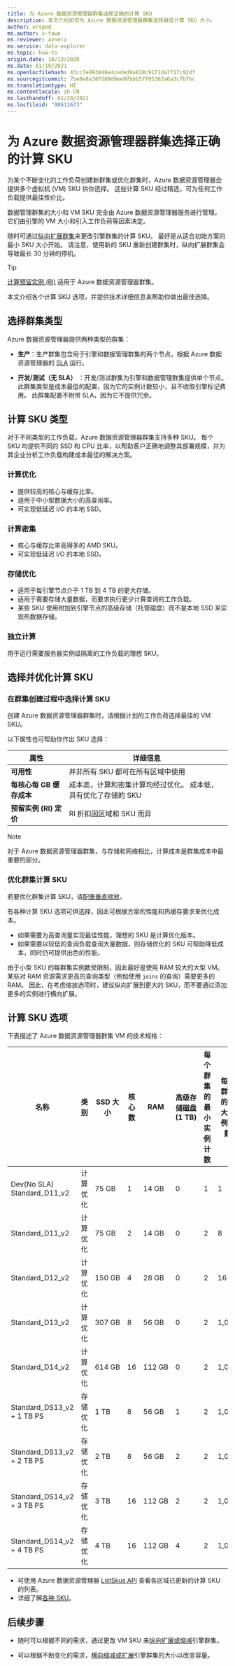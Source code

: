 ```yaml
---
title: 为 Azure 数据资源管理器群集选择正确的计算 SKU
description: 本文介绍如何为 Azure 数据资源管理器群集选择最佳计算 SKU 大小。
author: orspod
ms.author: v-tawe
ms.reviewer: avnera
ms.service: data-explorer
ms.topic: how-to
origin.date: 10/13/2020
ms.date: 01/19/2021
ms.openlocfilehash: 43cc7e993046e4ceded9a818c9171da7f17c92df
ms.sourcegitcommit: 7be0e8a387d09d0ee07bbb57f05362a6a3c7b7bc
ms.translationtype: HT
ms.contentlocale: zh-CN
ms.lasthandoff: 01/20/2021
ms.locfileid: "98611673"
---
```

# <a name="select-the-correct-compute-sku-for-your-azure-data-explorer-cluster"></a>为 Azure 数据资源管理器群集选择正确的计算 SKU 

为某个不断变化的工作负荷创建新群集或优化群集时，Azure 数据资源管理器会提供多个虚拟机 (VM) SKU 供你选择。 这些计算 SKU 经过精选，可为任何工作负载提供最佳性价比。 

数据管理群集的大小和 VM SKU 完全由 Azure 数据资源管理器服务进行管理。 它们由引擎的 VM 大小和引入工作负荷等因素决定。 

随时可通过[纵向扩展群集](manage-cluster-vertical-scaling.md)来更改引擎群集的计算 SKU。 最好是从适合初始方案的最小 SKU 大小开始。 请注意，使用新的 SKU 重新创建群集时，纵向扩展群集会导致最长 30 分钟的停机。

> [!TIP]
> [计算预留实例 (RI)](https://docs.microsoft.com/azure/virtual-machines/windows/prepay-reserved-vm-instances) 适用于 Azure 数据资源管理器群集。  

本文介绍各个计算 SKU 选项，并提供技术详细信息来帮助你做出最佳选择。

## <a name="select-a-cluster-type"></a>选择群集类型

Azure 数据资源管理器提供两种类型的群集：

* **生产**：生产群集包含用于引擎和数据管理群集的两个节点，根据 Azure 数据资源管理器的 [SLA](https://www.azure.cn/support/sla/data-explorer/) 运行。

* **开发/测试（无 SLA）** ：开发/测试群集为引擎和数据管理群集提供单个节点。 此群集类型是成本最低的配置，因为它的实例计数较小，且不收取引擎标记费用。 此群集配置不附带 SLA，因为它不提供冗余。

## <a name="compute-sku-types"></a>计算 SKU 类型

对于不同类型的工作负载，Azure 数据资源管理器群集支持多种 SKU。 每个 SKU 均提供不同的 SSD 和 CPU 比率，以帮助客户正确地调整其部署规模，并为其企业分析工作负载构建成本最佳的解决方案。

### <a name="compute-optimized"></a>计算优化

* 提供较高的核心与缓存比率。
* 适用于中小型数据大小的高查询率。
* 可实现低延迟 I/O 的本地 SSD。

### <a name="heavy-compute"></a>计算密集

* 核心与缓存比率高得多的 AMD SKU。
* 可实现低延迟 I/O 的本地 SSD。

### <a name="storage-optimized"></a>存储优化

* 适用于每引擎节点介于 1 TB 到 4 TB 的更大存储。
* 适用于需要存储大量数据，而要求执行更少计算查询的工作负载。
* 某些 SKU 使用附加到引擎节点的高级存储（托管磁盘）而不是本地 SSD 来实现热数据存储。

### <a name="isolated-compute"></a>独立计算

用于运行需要服务器实例级隔离的工作负载的理想 SKU。

## <a name="select-and-optimize-your-compute-sku"></a>选择并优化计算 SKU 

### <a name="select-your-compute-sku-during-cluster-creation"></a>在群集创建过程中选择计算 SKU

创建 Azure 数据资源管理器群集时，请根据计划的工作负荷选择最佳的 VM SKU。

以下属性也可帮助你作出 SKU 选择：
 
| 属性 | 详细信息 |
|---|---
|**可用性**| 并非所有 SKU 都可在所有区域中使用 |
|**每核心每 GB 缓存成本**| 成本高，计算和密集计算均经过优化。 成本低，具有优化了存储的 SKU |
|**预留实例 (RI) 定价**| RI 折扣因区域和 SKU 而异 |  

> [!NOTE]
> 对于 Azure 数据资源管理器群集，与存储和网络相比，计算成本是群集成本中最重要的部分。

### <a name="optimize-your-cluster-compute-sku"></a>优化群集计算 SKU

若要优化群集计算 SKU，请[配置垂直缩放](manage-cluster-vertical-scaling.md#configure-vertical-scaling)。 

有各种计算 SKU 选项可供选择，因此可根据方案的性能和热缓存要求来优化成本。 
* 如果需要为高查询量实现最佳性能，理想的 SKU 是计算优化版本。 
* 如果需要以较低的查询负载查询大量数据，则存储优化的 SKU 可帮助降低成本，同时仍可提供出色的性能。

由于小型 SKU 的每群集实例数受限制，因此最好是使用 RAM 较大的大型 VM。 某些对 RAM 资源需求更高的查询类型（例如使用 `joins` 的查询）需要更多的 RAM。 因此，在考虑缩放选项时，建议纵向扩展到更大的 SKU，而不要通过添加更多的实例进行横向扩展。

## <a name="compute-sku-options"></a>计算 SKU 选项

下表描述了 Azure 数据资源管理器群集 VM 的技术规格：

<!-- mc only, no need to change -->
|**名称**| **类别** | **SSD 大小** | **核心数** | **RAM** | **高级存储磁盘 (1&nbsp;TB)**| **每个群集的最小实例计数** | **每个群集的最大实例计数**
|---|---|---|---|---|---|---|---
|Dev(No SLA) Standard_D11_v2| 计算优化 | 75&nbsp;GB    | 1 | 14&nbsp;GB | 0 | 1 | 1
|Standard_D11_v2| 计算优化 | 75&nbsp;GB    | 2 | 14&nbsp;GB | 0 | 2 | 8 
|Standard_D12_v2| 计算优化 | 150&nbsp;GB   | 4 | 28&nbsp;GB | 0 | 2 | 16
|Standard_D13_v2| 计算优化 | 307&nbsp;GB   | 8 | 56&nbsp;GB | 0 | 2 | 1,000
|Standard_D14_v2| 计算优化 | 614&nbsp;GB   | 16| 112&nbsp;GB | 0 | 2 | 1,000
|Standard_DS13_v2 + 1&nbsp;TB&nbsp;PS| 存储优化 | 1&nbsp;TB | 8 | 56&nbsp;GB | 1 | 2 | 1,000
|Standard_DS13_v2 + 2&nbsp;TB&nbsp;PS| 存储优化 | 2&nbsp;TB | 8 | 56&nbsp;GB | 2 | 2 | 1,000
|Standard_DS14_v2 + 3&nbsp;TB&nbsp;PS| 存储优化 | 3&nbsp;TB | 16 | 112&nbsp;GB | 2 | 2 | 1,000
|Standard_DS14_v2 + 4&nbsp;TB&nbsp;PS| 存储优化 | 4&nbsp;TB | 16 | 112&nbsp;GB | 4 | 2 | 1,000

* 可使用 Azure 数据资源管理器 [ListSkus API](https://docs.microsoft.com/dotnet/api/microsoft.azure.management.kusto.clustersoperationsextensions.listskus) 查看各区域已更新的计算 SKU 的列表。 
* 详细了解[各种 SKU](/virtual-machines/windows/sizes)。 

## <a name="next-steps"></a>后续步骤

* 随时可以根据不同的需求，通过更改 VM SKU 来[纵向扩展或缩减](manage-cluster-vertical-scaling.md)引擎群集。 

* 可以根据不断变化的需求，[横向缩减或扩展](manage-cluster-horizontal-scaling.md)引擎群集的大小以改变容量。

